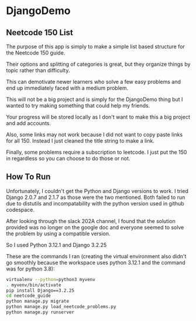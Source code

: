 # DjangoDemo

## Neetcode 150 List

The purpose of this app is simply to make a simple list based structure for the Neetcode 150 guide.

Their options and splitting of categories is great, but they organize things by topic rather than difficulty.

This can demotivate newer learners who solve a few easy problems and end up immediately faced with a medium problem.

This will not be a big project and is simply for the DjangoDemo thing but I wanted to try making something that could help my friends.

Your progress will be stored locally as I don't want to make this a big project and add accounts. 

Also, some links may not work because I did not want to copy paste links for all 150. Instead I just cleaned the title string to make a link.

Finally, some problems require a subscription to leetcode. I just put the 150 in regardless so you can choose to do those or not.

## How To Run

Unfortunately, I couldn't get the Python and Django versions to work. I tried Django 2.0.7 and 2.1.7 as those were the two mentioned. Both failed to run due to distutils and incompatability with the python version used in github codespace. 

After looking through the slack 202A channel, I found that the solution provided was no longer on the google doc and everyone seemed to solve the problem by using a compatible version.

So I used Python 3.12.1 and Django 3.2.25

These are the commands I ran (creating the virtual environment also didn't go smoothly because the workspace uses python 3.12.1 and the command was for python 3.8):

```bash
virtualenv --python=python3 myvenv
. myvenv/bin/activate
pip install Django==3.2.25
cd neetcode_guide
python manage.py migrate
python manage.py load_neetcode_problems.py
python manage.py runserver
```
